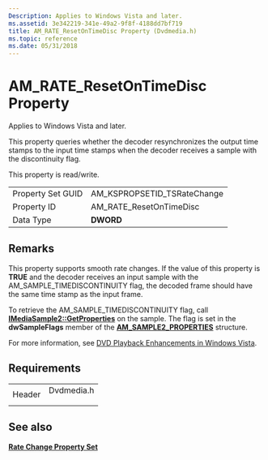 ```yaml
---
Description: Applies to Windows Vista and later.
ms.assetid: 3e342219-341e-49a2-9f8f-4188dd7bf719
title: AM_RATE_ResetOnTimeDisc Property (Dvdmedia.h)
ms.topic: reference
ms.date: 05/31/2018
---
```


# AM\_RATE\_ResetOnTimeDisc Property

Applies to Windows Vista and later.

This property queries whether the decoder resynchronizes the output time stamps to the input time stamps when the decoder receives a sample with the discontinuity flag.

This property is read/write.



|                   |                               |
|-------------------|-------------------------------|
| Property Set GUID | AM\_KSPROPSETID\_TSRateChange |
| Property ID       | AM\_RATE\_ResetOnTimeDisc     |
| Data Type         | **DWORD**                     |



 

## Remarks

This property supports smooth rate changes. If the value of this property is **TRUE** and the decoder receives an input sample with the AM\_SAMPLE\_TIMEDISCONTINUITY flag, the decoded frame should have the same time stamp as the input frame.

To retrieve the AM\_SAMPLE\_TIMEDISCONTINUITY flag, call [**IMediaSample2::GetProperties**](/windows/desktop/api/Strmif/nf-strmif-imediasample2-getproperties) on the sample. The flag is set in the **dwSampleFlags** member of the [**AM\_SAMPLE2\_PROPERTIES**](/windows/win32/api/strmif/ns-strmif-am_sample2_properties) structure.

For more information, see [DVD Playback Enhancements in Windows Vista](dvd-playback-enhancements-in-windows-vista.md).

## Requirements



|                   |                                                                                       |
|-------------------|---------------------------------------------------------------------------------------|
| Header<br/> | <dl> <dt>Dvdmedia.h</dt> </dl> |



## See also

<dl> <dt>

[**Rate Change Property Set**](rate-change-property-set.md)
</dt> </dl>

 

 





